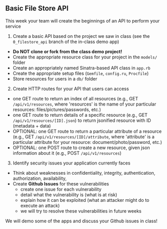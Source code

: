 ## Basic File Store API

This week your team will create the beginnings of an API to perform your service

1. Create a basic API based on the project we saw in class (see the `0_filestore_api` branch of the in-class demo app)
  - **Do NOT clone or fork from the class demo project!**
  - Create the appropriate resource class for your project in the `models/` folder
  - Create an appropriately named Sinatra-based API class in `app.rb`
  - Create the appropriate setup files (`Gemfile`, `config.ru`, `Procfile`)
  - Store resources for users in a `db/` folder

2. Create HTTP routes for your API that users can access
  - one GET route to return an index of all resources (e.g., GET `/api/v1/resources`, where 'resources' is the name of your particular resources: files/pictures/passwords, etc.)
  - one GET route to return details of a specific resource (e.g., GET `/api/v1/resources/[ID].json`) to return jsonified resource with ID (metadata + data)
  - OPTIONAL: one GET route to return a particular attribute of a resource (e.g., GET `/api/v1/resources/[ID]/attribute`, where 'attribute' is a particular attribute for your resource: document/photo/password, etc.)
  - OPTIONAL: one POST route to create a new resource, given json information about it (e.g., POST `/api/v1/resources`)

3. Identify security issues your application currently faces
  - Think about weaknesses in confidentiality, integrity, authentication, authorization, availability,
  - Create **Github Issues** for these vulnerabilities
    - create one issue for each vulnerability
    - detail what the vulnerability is (what is at risk)
    - explain how it can be exploited (what an attacker might do to execute an attack)
    - we will try to resolve these vulnerabilities in future weeks

We will demo some of the apps and discuss your Github issues in class!
